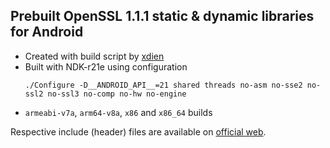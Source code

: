 ## Prebuilt OpenSSL 1.1.1 static & dynamic libraries for Android
- Created with build script by [xdien](https://github.com/xdien/build_openssl_android_clang)
- Built with NDK-r21e using configuration 
  ```
  ./Configure -D__ANDROID_API__=21 shared threads no-asm no-sse2 no-ssl2 no-ssl3 no-comp no-hw no-engine
  ```
- `armeabi-v7a`, `arm64-v8a`, `x86` and `x86_64` builds

Respective include (header) files are available on [official web](https://www.openssl.org/source/old/1.1.1/).
